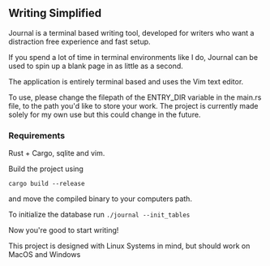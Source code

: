 ## Writing Simplified

Journal is a terminal based writing tool, developed for writers who want a distraction free experience and fast setup. 

If you spend a lot of time in terminal environments like I do, Journal can be used to spin up a blank page in as little as a second. 

The application is entirely terminal based and uses the Vim text editor. 

To use, please change the filepath of the ENTRY_DIR variable in the main.rs file, to the path you'd like to store your work. The project is currently made solely for my own use but this could change in the future.

### Requirements

Rust + Cargo, sqlite and vim.

Build the project using 

`cargo build --release`

and move the compiled binary to your computers path.

To initialize the database run 
`./journal --init_tables`

Now you're good to start writing!

This project is designed with Linux Systems in mind, but should work on MacOS and Windows

